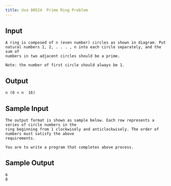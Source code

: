 ```yaml
---
title: Uva 00524  Prime Ring Problem
---
```



## Input

```text
A ring is composed of n (even number) circles as shown in diagram. Put
natural numbers 1, 2, . . . , n into each circle separately, and the sum of
numbers in two adjacent circles should be a prime.

Note: the number of first circle should always be 1.
```

## Output

```text
n (0 < n  16)

```

## Sample Input

```text
The output format is shown as sample below. Each row represents a series of circle numbers in the
ring beginning from 1 clockwisely and anticlockwisely. The order of numbers must satisfy the above
requirements.

You are to write a program that completes above process.

```

## Sample Output

```text
6
8

```

